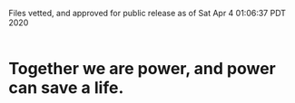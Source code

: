 Files vetted, and approved for public release as of Sat Apr  4 01:06:37 PDT 2020<br><br><h1>Together we are power, and power can save a life.</h1>
